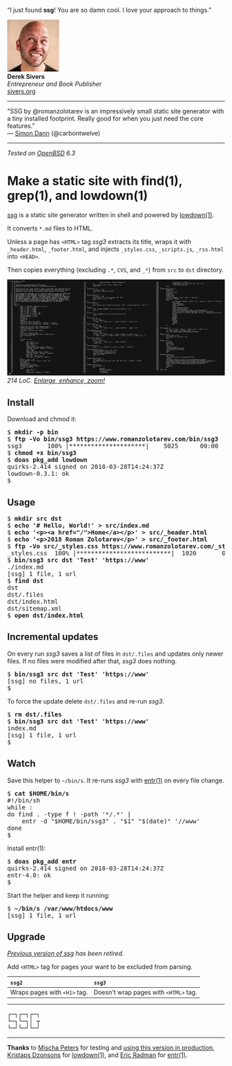 <p id="ds" class="quote">&#8220;I just found <b>ssg</b>!  You are so damn
cool.  I love your approach to things.&#8221;</p>

<img src="/ref/ds.jpeg" class="avatar"><br>
**Derek Sivers**<br>
_Entrepreneur and Book Publisher_<br>
[sivers.org](https://sivers.org "25 Apr 2018")

---

"SSG by @romanzolotarev is an impressively small static site
generator with a tiny installed footprint. Really good for when you
just need the core features."<br>&mdash;
[Simon Dann](https://twitter.com/carbontwelve/status/1028936035143757825 "13 Aug 2018")
(@carbontwelve)

---

_Tested on [OpenBSD](/openbsd/) 6.3_

# Make a static site with find(1), grep(1), and lowdown(1)

[ssg](/bin/ssg3) is a static site generator written in shell and powered by
[lowdown(1)](https://kristaps.bsd.lv/lowdown/).

It converts `*.md` files to HTML.

Unless a page has `<HTML>` tag _ssg3_ extracts its title, wraps it
with `_header.html`, `_footer.html`, and injects `_styles.css`,
`_scripts.js`, `_rss.html` into `<HEAD>`.

Then copies everything (excluding `.*`, `CVS`, and `_*`) from `src`
to `dst` directory.

[![ssg3](ssg3.png)](ssg3.png)
_214 LoC. [Enlarge, enhance, zoom!](ssg3.png)_

## Install

Download and chmod it:

<pre>
$ <b>mkdir -p bin</b>
$ <b>ftp -Vo bin/ssg3 https://www.romanzolotarev.com/bin/ssg3</b>
ssg3       100% |*********************|    5025      00:00
$ <b>chmod +x bin/ssg3</b>
$ <b>doas pkg_add lowdown</b>
quirks-2.414 signed on 2018-03-28T14:24:37Z
lowdown-0.3.1: ok
$
</pre>

## Usage

<pre>
$ <b>mkdir src dst</b>
$ <b>echo '# Hello, World!' > src/index.md</b>
$ <b>echo '&lt;p&gt;&lt;a href="/"&gt;Home&lt;/a&gt;&lt;/p&gt;' &gt; src/_header.html</b>
$ <b>echo '&lt;p&gt;2018 Roman Zolotarev&lt;/p&gt;' &gt; src/_footer.html</b>
$ <b>ftp -Vo src/_styles.css https://www.romanzolotarev.com/_styles.css</b>
_styles.css  100% |**************************|  1020       00:00
$ <b>bin/ssg3 src dst 'Test' 'https://www'</b>
./index.md
[ssg] 1 file, 1 url
$ <b>find dst</b>
dst
dst/.files
dst/index.html
dst/sitemap.xml
$ <b>open dst/index.html</b>
</pre>

## Incremental updates

On every run _ssg3_ saves a list of files in `dst/.files` and updates
only newer files. If no files were modified after that, _ssg3_ does
nothing.

<pre>
$ <b>bin/ssg3 src dst 'Test' 'https://www'</b>
[ssg] no files, 1 url
$
</pre>

To force the update delete `dst/.files` and re-run _ssg3_.

<pre>
$ <b>rm dst/.files</b>
$ <b>bin/ssg3 src dst 'Test' 'https://www'</b>
index.md
[ssg] 1 file, 1 url
$
</pre>

## Watch

Save this helper to `~/bin/s`. It re-runs _ssg3_ with
[entr(1)](http://entrproject.org) on every file change.

<pre>
$ <b>cat $HOME/bin/s</b>
#!/bin/sh
while :
do find . -type f ! -path '*/.*' |
	entr -d "$HOME/bin/ssg3" . "$1" "$(date)" '//www'
done
$
</pre>

Install entr(1):

<pre>
$ <b>doas pkg_add entr</b>
quirks-2.414 signed on 2018-03-28T14:24:37Z
entr-4.0: ok
$
</pre>

Start the helper and keep it running:

<pre>
$ <b>~/bin/s /var/www/htdocs/www</b>
[ssg] 1 file, 1 url
</pre>

## Upgrade

_[Previous version of ssg](ssg2.html) has been retired._

Add `<HTML>` tag for pages your want to be excluded from parsing.

`ssg2`                       | `ssg3`
:--                          | :--
Wraps pages with `<H1>` tag. | Doesn't wrap pages with `<HTML>` tag.

---

<pre>
&#9484;&#9472;&#9488;&#9484;&#9472;&#9488;&#9484;&#9472;&#9488;
&#9492;&#9472;&#9488;&#9492;&#9472;&#9488;&#9474; &#9516;
&#9492;&#9472;&#9496;&#9492;&#9472;&#9496;&#9492;&#9472;&#9496;
</pre>

---

**Thanks** to
[Mischa Peters](https://twitter.com/mischapeters) for testing and [using this version in production](https://openbsd.amsterdam),
[Kristaps Dzonsons](https://www.divelog.blue/) for
[lowdown(1)](https://kristaps.bsd.lv/lowdown/), and
[Eric Radman](http://eradman.com) for
[entr(1)](http://entrproject.org).
